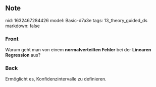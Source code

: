 ## Note
nid: 1632467284426
model: Basic-d7a3e
tags: 13_theory_guided_ds
markdown: false

### Front
Warum geht man von einem <b>normalverteilten Fehler</b> bei der <b>Linearen Regression</b> aus?

### Back
Ermöglicht es, Konfidenzintervalle zu definieren.

